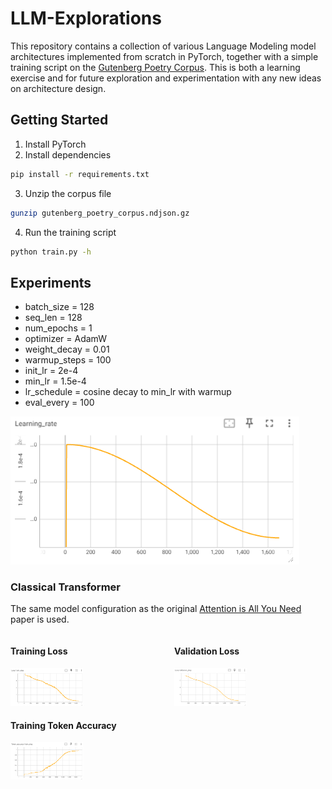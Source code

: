 # LLM-Explorations

This repository contains a collection of various Language Modeling model architectures implemented from scratch in PyTorch, together with a simple training script on the [Gutenberg Poetry Corpus](https://github.com/aparrish/gutenberg-poetry-corpus). This is both a learning exercise and for future exploration and experimentation with any new ideas on architecture design.

## Getting Started

1. Install PyTorch
2. Install dependencies
```bash
pip install -r requirements.txt
```
3. Unzip the corpus file
```bash
gunzip gutenberg_poetry_corpus.ndjson.gz
```
4. Run the training script
```bash
python train.py -h
```

## Experiments

- batch_size = 128
- seq_len = 128
- num_epochs = 1
- optimizer = AdamW
- weight_decay = 0.01
- warmup_steps = 100
- init_lr = 2e-4
- min_lr = 1.5e-4
- lr_schedule = cosine decay to min_lr with warmup
- eval_every = 100

![Learning Rate Schedule](images/lr.png)



### Classical Transformer

The same model configuration as the original [Attention is All You Need](https://arxiv.org/abs/1706.03762) paper is used.

<div style="display: flex; flex-wrap: wrap; justify-content: space-between;">
    <div style="width: 48%;">
        <h4>Training Loss</h4>
        <img src="images/train_loss_classical_transformer.png" width="48%" alt="Training Loss">
    </div>
    <div style="width: 48%;">
        <h4>Validation Loss</h4>
        <img src="images/val_loss_classical_transformer.png" width="48%" alt="Validation Loss">
    </div>
    <div style="width: 48%;">
        <h4>Training Token Accuracy</h4>
        <img src="images/train_token_acc_classical_transformer.png" width="48%" alt="Training Token Accuracy">
    </div>
</div>
